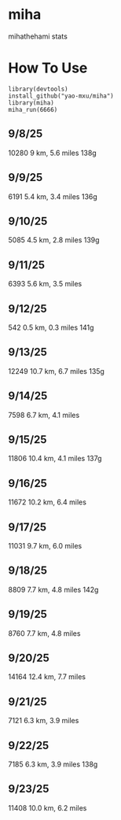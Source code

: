 # miha
mihathehami stats


# How To Use
```
library(devtools)
install_github("yao-mxu/miha")
library(miha)
miha_run(6666)
```

## 9/8/25
10280
9 km, 5.6 miles
138g

## 9/9/25
6191
5.4 km, 3.4 miles
136g

## 9/10/25
5085
4.5 km, 2.8 miles
139g

## 9/11/25
6393
5.6 km, 3.5 miles

## 9/12/25
542
0.5 km, 0.3 miles
141g

## 9/13/25
12249
10.7 km, 6.7 miles
135g

## 9/14/25
7598
6.7 km, 4.1 miles

## 9/15/25
11806
10.4 km, 4.1 miles
137g

## 9/16/25
11672
10.2 km, 6.4 miles

## 9/17/25
11031
9.7 km, 6.0 miles

## 9/18/25
8809
7.7 km, 4.8 miles
142g

## 9/19/25
8760
7.7 km, 4.8 miles

## 9/20/25
14164
12.4  km, 7.7 miles

## 9/21/25
7121
6.3  km, 3.9 miles

## 9/22/25
7185
6.3  km, 3.9 miles
138g

## 9/23/25
11408
10.0  km, 6.2 miles
